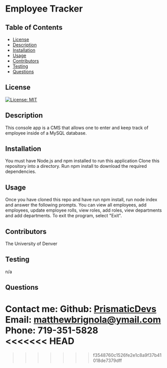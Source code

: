 # Employee Tracker

## Table of Contents

- [License](#license)
- [Description](#description)
- [Installation](#installation)
- [Usage](#instructions)
- [Contributors](#contributors)
- [Testing](#testing)
- [Questions](#questions)

## License

[![License: MIT](https://img.shields.io/badge/License-MIT-yellow.svg)](https://opensource.org/licenses/MIT)

## Description

This console app is a CMS that allows one to enter and keep track of employee inside of a MySQL database.

## Installation

You must have Node.js and npm installed to run this application Clone this repository into a directory. Run npm install to download the required dependencies.

## Usage

Once you have cloned this repo and have run npm install, run node index and answer the following prompts. You can view all employees, add employees, update employee rolls, view roles, add roles, view departments and add departments. To exit the program, select "Exit".

## Contributors

The University of Denver

## Testing

n/a

## Questions

Contact me:
Github: [PrismaticDevs](https://github.com/PrismaticDevs) <br>
Email: matthewbrignola@ymail.com <br>
Phone: 719-351-5828 <br>
<<<<<<< HEAD
=======

> > > > > > > f3548760c1526fe2e1c8a9f37b41018de7379dff
